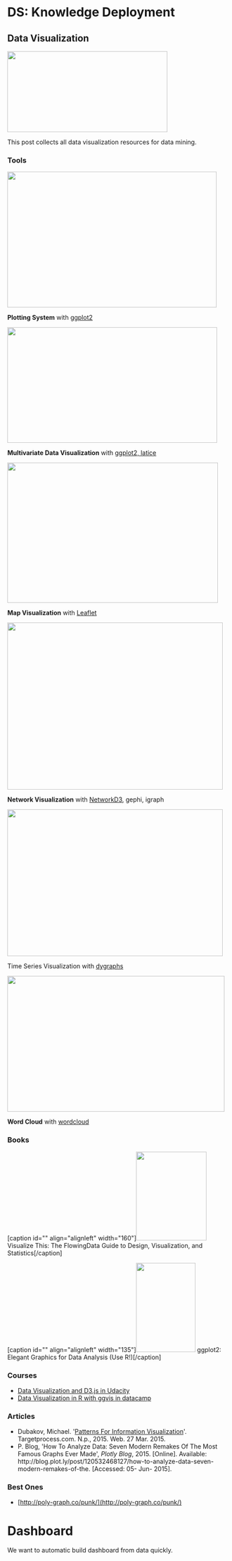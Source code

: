 # DS: Knowledge Deployment

## Data Visualization

<img class=" aligncenter" src="http://mastersofmedia.hum.uva.nl/wp-content/uploads/2014/04/data-visualisation1.jpg" alt="" width="364" height="184" />

This post collects all data visualization resources for data mining.

<h3>Tools</h3>

<img class="" src="http://www.austinclemens.com/blog/data/538.png" alt="" width="476" height="309" />

<strong>Plotting System</strong> with <a href="http://ggplot2.org/" target="_blank">ggplot2</a>

<img class="alignnone" src="https://learnr.files.wordpress.com/2009/08/chapter10-10_01_r.png" alt="" width="477" height="263" />

<strong>Multivariate Data Visualization</strong> with <a href="https://learnr.files.wordpress.com/2009/08/latbook.pdf">ggplot2, latice</a>

<img class="" src="http://core0.staticworld.net/images/article/2015/03/leafletmapinr-100571910-primary.idge.jpg" alt="" width="479" height="319" />

<strong>Map Visualization</strong> with <a href="http://www.htmlwidgets.org/showcase_leaflet.html" target="_blank">Leaflet</a>

<img class="" src="http://noduslabs.com/wp-content/uploads/2011/12/group-volunteers.png" alt="" width="490" height="380" />

<strong>Network Visualization</strong> with <a href="http://www.htmlwidgets.org/showcase_networkD3.html" target="_blank">NetworkD3</a>, gephi, igraph

<img class="alignnone" src="https://rstudioblog.files.wordpress.com/2015/04/screen-shot-2015-04-09-at-1-01-35-pm.png?w=490&amp;h=334" alt="" width="490" height="334" />

Time Series Visualization with <a href="http://rstudio.github.io/dygraphs/index.html">dygraphs</a>

<img class="" src="https://datayo.files.wordpress.com/2015/03/7552b-wordcloud_newyorktimes_community.png" alt="" width="494" height="309" />

<strong>Word Cloud</strong> with <a href="http://cran.r-project.org/web/packages/wordcloud/index.html" target="_blank">wordcloud</a>

<h3>Books</h3>

[caption id="" align="alignleft" width="160"]<a title="Visualize This: The FlowingData Guide to Design, Visualization, and Statistics" href="http://www.amazon.com/gp/product/0470944889/" target="_blank"><img src="http://book.flowingdata.com/images/visualize-this-drop.png" alt="" width="160" height="202" /></a> Visualize This: The FlowingData Guide to Design, Visualization, and Statistics[/caption]

[caption id="" align="alignleft" width="135"]<a href="http://www.amazon.com/ggplot2-Elegant-Graphics-Data-Analysis/dp/0387981403" target="_blank"><img class="" src="http://ecx.images-amazon.com/images/I/51fCeIztWGL.jpg" alt="" width="135" height="203" /></a> ggplot2: Elegant Graphics for Data Analysis (Use R!)[/caption]

<h3>Courses</h3>

<ul>
    <li><a href="https://www.udacity.com/course/ud507">Data Visualization and D3.js in Udacity</a></li>
    <li><a href="https://www.datacamp.com/courses/ggvis-data-visualization-r-tutorial">Data Visualization in R with ggvis in datacamp</a></li>
</ul>

<h3>Articles</h3>

<ul>
    <li>Dubakov, Michael. '<a href="http://www.targetprocess.com/articles/information-visualization/" target="_blank">Patterns For Information Visualization</a>'. Targetprocess.com. N.p., 2015. Web. 27 Mar. 2015.</li>
    <li>P. Blog, 'How To Analyze Data: Seven Modern Remakes Of The Most Famous Graphs Ever Made', <i>Plotly Blog</i>, 2015. [Online]. Available: http://blog.plot.ly/post/120532468127/how-to-analyze-data-seven-modern-remakes-of-the. [Accessed: 05- Jun- 2015].</li>
</ul>

### Best Ones

* [http://poly-graph.co/punk/](http://poly-graph.co/punk/)

# Dashboard

We want to automatic build dashboard from data quickly.
